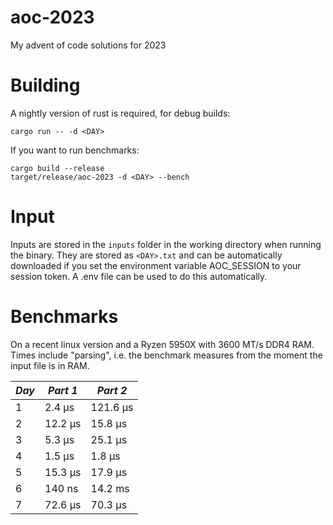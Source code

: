 # aoc-2023
My advent of code solutions for 2023

# Building
A nightly version of rust is required, for debug builds:
```
cargo run -- -d <DAY>
```
If you want to run benchmarks:
```
cargo build --release
target/release/aoc-2023 -d <DAY> --bench
```

# Input
Inputs are stored in the `inputs` folder in the working directory when running the binary.
They are stored as `<DAY>.txt` and can be automatically downloaded if you set the environment variable AOC_SESSION to your
session token. A .env file can be used to do this automatically.

# Benchmarks
On a recent linux version and a Ryzen 5950X with 3600 MT/s DDR4 RAM.
Times include "parsing", i.e. the benchmark measures from the moment the input file is in RAM.

| *Day* | *Part 1* | *Part 2* |
|-------|----------|----------|
|   1   |   2.4 µs | 121.6 µs |
|   2   |  12.2 µs |  15.8 µs |
|   3   |   5.3 µs |  25.1 µs |
|   4   |   1.5 µs |   1.8 µs |
|   5   |  15.3 µs |  17.9 µs |
|   6   |   140 ns |  14.2 ms |
|   7   |  72.6 µs |  70.3 µs |
